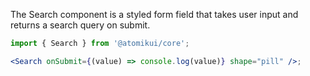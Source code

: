 The Search component is a styled form field that takes user input and returns a search query on submit.

```jsx
import { Search } from '@atomikui/core';

<Search onSubmit={(value) => console.log(value)} shape="pill" />;
```

